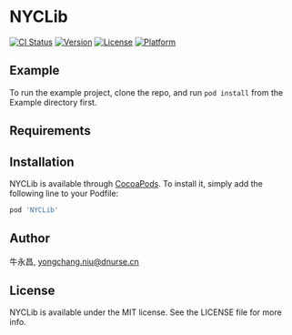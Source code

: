# NYCLib

[![CI Status](https://img.shields.io/travis/牛永昌/NYCLib.svg?style=flat)](https://travis-ci.org/牛永昌/NYCLib)
[![Version](https://img.shields.io/cocoapods/v/NYCLib.svg?style=flat)](https://cocoapods.org/pods/NYCLib)
[![License](https://img.shields.io/cocoapods/l/NYCLib.svg?style=flat)](https://cocoapods.org/pods/NYCLib)
[![Platform](https://img.shields.io/cocoapods/p/NYCLib.svg?style=flat)](https://cocoapods.org/pods/NYCLib)

## Example

To run the example project, clone the repo, and run `pod install` from the Example directory first.

## Requirements

## Installation

NYCLib is available through [CocoaPods](https://cocoapods.org). To install
it, simply add the following line to your Podfile:

```ruby
pod 'NYCLib'
```

## Author

牛永昌, yongchang.niu@dnurse.cn

## License

NYCLib is available under the MIT license. See the LICENSE file for more info.
